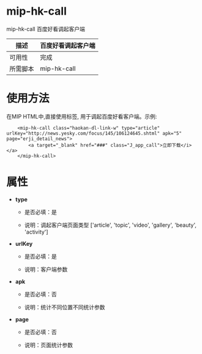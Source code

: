 ﻿# mip-hk-call

mip-hk-call 百度好看调起客户端

| 描述 | 百度好看调起客户端|
|---|---|
|可用性	|完成 |
|所需脚本| mip-hk-call |

# 使用方法

在MIP HTML中,直接使用标签, 用于调起百度好看客户端。示例:
```
    <mip-hk-call class="haokan-dl-link-w" type="article" urlKey="http://news.yesky.com/focus/145/106124645.shtml" apk="5" page="erji_detail_news">
        <a target="_blank" href="###" class="J_app_call">立即下载</i></a>
    </mip-hk-call>
```

# 属性

- **type**

    - 是否必填：是

    - 说明：调起客户端页面类型  ['article', 'topic', 'video', 'gallery', 'beauty', 'activity']
- **urlKey**

    - 是否必填：是

    - 说明：客户端参数
- **apk**

    - 是否必填：否

    - 说明：统计不同位置不同统计参数
- **page**

    - 是否必填：否

    - 说明：页面统计参数
